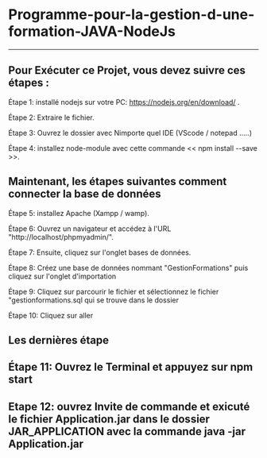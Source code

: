 # Programme-pour-la-gestion-d-une-formation-JAVA-NodeJs
---
Pour Exécuter ce Projet, vous devez suivre ces étapes :
---
Étape 1: installé nodejs sur votre PC: https://nodejs.org/en/download/ .

Étape 2: Extraire le fichier.

Étape 3: Ouvrez le dossier avec Nimporte quel IDE (VScode / notepad .....)

Étape 4: installez node-module avec cette commande << npm install --save >>.

Maintenant, les étapes suivantes comment connecter la base de données
---
Étape 5: installez Apache (Xampp / wamp).

Étape 6: Ouvrez un navigateur et accédez à l'URL "http://localhost/phpmyadmin/".

Étape 7: Ensuite, cliquez sur l'onglet bases de données.

Étape 8: Créez une base de données nommant "GestionFormations" puis cliquez sur l'onglet d'importation

Étape 9: Cliquez sur parcourir le fichier et sélectionnez le fichier "gestionformations.sql qui se trouve dans le dossier

Étape 10: Cliquez sur aller

Les dernières étape
---

Étape 11: Ouvrez le Terminal et appuyez sur npm start
---
Etape 12: ouvrez Invite de commande et exicuté le fichier Application.jar dans le dossier JAR_APPLICATION avec la commande java -jar Application.jar 
---
